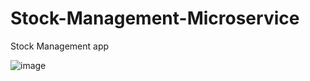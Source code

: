 # Stock-Management-Microservice
Stock Management app

![image](https://github.com/maelemonides/Stock-Management-Microservice/assets/101704314/9d57ffd8-45be-469a-9df8-19cc4f66f3c8)
